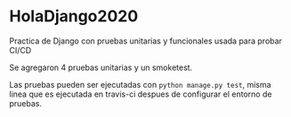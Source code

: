 # HolaDjango2020
Practica de Django con pruebas unitarias y funcionales usada para probar CI/CD

Se agregaron 4 pruebas unitarias y un smoketest.

Las pruebas pueden ser ejecutadas con `python manage.py test`, misma linea que es ejecutada en travis-ci despues de configurar el entorno de pruebas.
